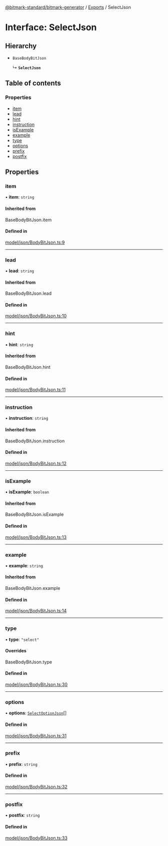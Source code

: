 [@bitmark-standard/bitmark-generator](../API.md) / [Exports](../modules.md) / SelectJson

# Interface: SelectJson

## Hierarchy

- `BaseBodyBitJson`

  ↳ **`SelectJson`**

## Table of contents

### Properties

- [item](SelectJson.md#item)
- [lead](SelectJson.md#lead)
- [hint](SelectJson.md#hint)
- [instruction](SelectJson.md#instruction)
- [isExample](SelectJson.md#isExample)
- [example](SelectJson.md#example)
- [type](SelectJson.md#type)
- [options](SelectJson.md#options)
- [prefix](SelectJson.md#prefix)
- [postfix](SelectJson.md#postfix)

## Properties

### item

• **item**: `string`

#### Inherited from

BaseBodyBitJson.item

#### Defined in

[model/json/BodyBitJson.ts:9](https://github.com/getMoreBrain/bitmark-generator/blob/ccb191f/src/model/json/BodyBitJson.ts#L9)

___

### lead

• **lead**: `string`

#### Inherited from

BaseBodyBitJson.lead

#### Defined in

[model/json/BodyBitJson.ts:10](https://github.com/getMoreBrain/bitmark-generator/blob/ccb191f/src/model/json/BodyBitJson.ts#L10)

___

### hint

• **hint**: `string`

#### Inherited from

BaseBodyBitJson.hint

#### Defined in

[model/json/BodyBitJson.ts:11](https://github.com/getMoreBrain/bitmark-generator/blob/ccb191f/src/model/json/BodyBitJson.ts#L11)

___

### instruction

• **instruction**: `string`

#### Inherited from

BaseBodyBitJson.instruction

#### Defined in

[model/json/BodyBitJson.ts:12](https://github.com/getMoreBrain/bitmark-generator/blob/ccb191f/src/model/json/BodyBitJson.ts#L12)

___

### isExample

• **isExample**: `boolean`

#### Inherited from

BaseBodyBitJson.isExample

#### Defined in

[model/json/BodyBitJson.ts:13](https://github.com/getMoreBrain/bitmark-generator/blob/ccb191f/src/model/json/BodyBitJson.ts#L13)

___

### example

• **example**: `string`

#### Inherited from

BaseBodyBitJson.example

#### Defined in

[model/json/BodyBitJson.ts:14](https://github.com/getMoreBrain/bitmark-generator/blob/ccb191f/src/model/json/BodyBitJson.ts#L14)

___

### type

• **type**: ``"select"``

#### Overrides

BaseBodyBitJson.type

#### Defined in

[model/json/BodyBitJson.ts:30](https://github.com/getMoreBrain/bitmark-generator/blob/ccb191f/src/model/json/BodyBitJson.ts#L30)

___

### options

• **options**: [`SelectOptionJson`](SelectOptionJson.md)[]

#### Defined in

[model/json/BodyBitJson.ts:31](https://github.com/getMoreBrain/bitmark-generator/blob/ccb191f/src/model/json/BodyBitJson.ts#L31)

___

### prefix

• **prefix**: `string`

#### Defined in

[model/json/BodyBitJson.ts:32](https://github.com/getMoreBrain/bitmark-generator/blob/ccb191f/src/model/json/BodyBitJson.ts#L32)

___

### postfix

• **postfix**: `string`

#### Defined in

[model/json/BodyBitJson.ts:33](https://github.com/getMoreBrain/bitmark-generator/blob/ccb191f/src/model/json/BodyBitJson.ts#L33)
